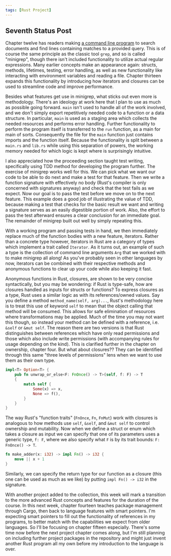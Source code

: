 ```yaml
---
tags: [Rust Project]
---
```

## Seventh Status Post

Chapter twelve has readers making [a command line program](https://github.com/SDeanEgan/rust-lang.book/tree/main/minigrep) to search documents and find lines containing matches to a provided query. This is of course the same principle as the classic tool `grep`, and so is called "minigrep", though there isn't included functionality to utilize actual regular expressions. Many earlier concepts make an appearance again: structs, methods, lifetimes, testing, error handling, as well as new functionality like interacting with environment variables and reading a file. Chapter thirteen expands this functionality by introducing how iterators and closures can be used to streamline code and improve performance. 

Besides what features get use in minigrep, what sticks out even more is methodology. There's an ideology at work here that I plan to use as much as possible going forward. `main` isn't used to handle all of the work involved, and we don't simply export repetitively needed code to a function or a data structure. In particular, `main` is used as a staging area which collects the needed resources and performs error handling. Further functionality to perform the program itself is transferred to the `run` function, as a main for main of sorts. Consequently the file for the `main` function just contains imports and the function itself. Because the functionality is split between a `main.rs` and `lib.rs` while using this separation of powers, the working memory needed for which logic is kept where is surprisingly intuitive. 

I also appreciated how the proceeding section taught test writing, specifically using TDD method for developing the program further. The exercise of minigrep works well for this. We can pick what we want our code to be able to do next and make a test for that feature. Then we write a function signature with effectively no body (Rust's compiler is only concerned with signatures anyway) and check that the test fails as we expect. Now our goal is to pass the test before we move on to the next feature. This example does a good job of illustrating the value of TDD, because making a test that checks for the basic result we want and writing a signature serves as an easily digestible portion of work. Also, the effort to pass the test afterward ensures a clear conclusion for an immediate goal. The remainder of minigrep built out well by simply repeating this. 

With a working program and passing tests in hand, we then immediately replace much of the function bodies with a new feature, iterators. Rather than a concrete type however, iterators in Rust are a category of types which implement a trait called `Iterator`. As it turns out, an example of such a type is the collection of command line arguments `Arg` that we worked with to make minigrep all along! As you've probably seen in other languages by now, iterators can be combined with their respective methods and anonymous functions to clear up your code while also keeping it fast. 

Anonymous functions in Rust, closures, are shown to be very concise syntactically, but you may be wondering: if Rust is type-safe, how are closures handled as inputs for structs or functions? To express closures as a type, Rust uses a similar logic as with its references/owned values. Say you define a method `method_name(self, arg)...`, Rust's methodology here is to treat this use of keyword `self` to mean that the object calling that method will be consumed. This allows for safe elimination of resources where transformations may be applied. Much of the time you may not want this though, so instead your method can be defined with a reference, i.e. `&self` or `&mut self`. The reason there are two versions is that Rust distinguishes between references which have only read permissions and those which also include write permissions (with accompanying rules for usage depending on the kind). This is clarified further in the chapter on ownership, chapter four. But what about closures?? They can be identified through this same "three levels of permissions" lens when we want to use them as their own type. 

```rust
impl<T> Option<T> {
    pub fn unwrap_or_else<F: FnOnce() -> T>(self, f: F) -> T
    {
        match self {
            Some(x) => x,
            None => f(),
        }
    }
}
```
The way Rust's "function traits" (`FnOnce`, `Fn`, `FnMut`) work with closures is analogous to how methods use `self`, `&self`, and `&mut self` to control ownership and mutability. Now when we define a struct or enum which takes a closure as input we can specify that one of its parameters uses a generic type, `f: F`, where we also specify what `F` is by its trait bounds: `F: FnOnce() -> T`. 

```rust
fn make_adder(x: i32) -> impl Fn() -> i32 {
    move || x + 1
}
```
Similarly, we can specify the return type for our function as a closure (this one can be used as much as we like) by putting `impl Fn() -> i32` in the signature.

With another project added to the collection, this week will mark a transition to the more advanced Rust concepts and features for the duration of the course. 
In this next week, chapter fourteen teaches package management through Cargo, then back to language features with smart pointers. I'm expecting smart pointers to fill out the functionality of references in my programs, to better match with the capabilities we expect from older languages. So I'll be focusing on chapter fifteen especially. There's some time now before the next project chapter comes along, but I'm still planning on including further project packages in the repository and might just invent another Rust program all my own before my introduction to the language is over.

